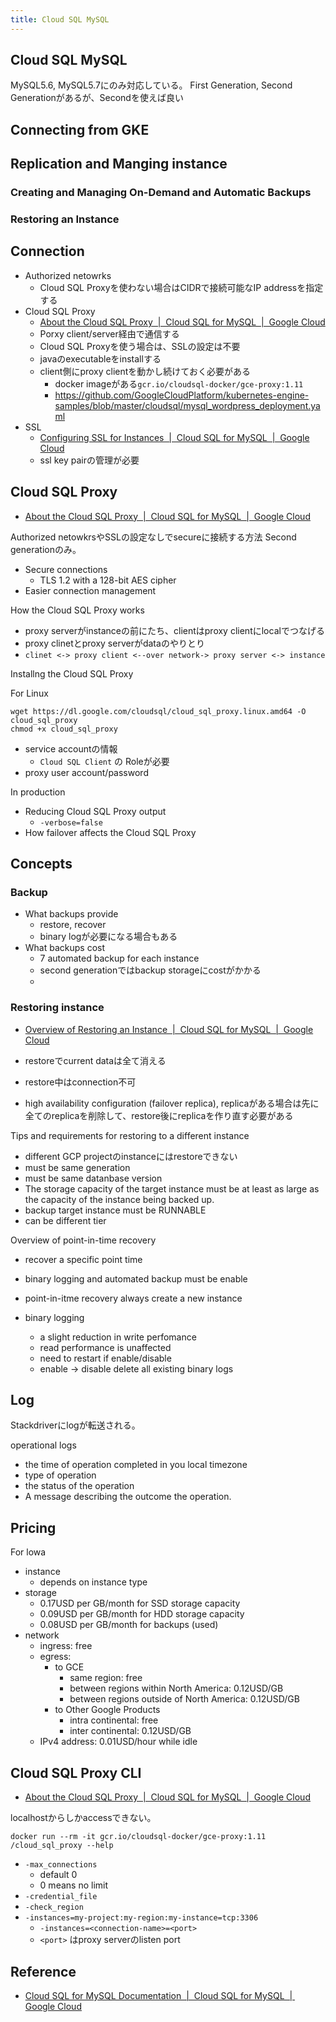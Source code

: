 ```yaml
---
title: Cloud SQL MySQL
---
```


## Cloud SQL MySQL
MySQL5.6, MySQL5.7にのみ対応している。
First Generation, Second Generationがあるが、Secondを使えば良い

## Connecting from GKE

## Replication and Manging instance

### Creating and Managing On-Demand and Automatic Backups

### Restoring an Instance

## Connection
* Authorized netowrks
    * Cloud SQL Proxyを使わない場合はCIDRで接続可能なIP addressを指定する
* Cloud SQL Proxy
    * [About the Cloud SQL Proxy  |  Cloud SQL for MySQL  |  Google Cloud](https://cloud.google.com/sql/docs/mysql/sql-proxy)
    * Porxy client/server経由で通信する
    * Cloud SQL Proxyを使う場合は、SSLの設定は不要
    * javaのexecutableをinstallする
    * client側にproxy clientを動かし続けておく必要がある
        * docker imageがある`gcr.io/cloudsql-docker/gce-proxy:1.11`
        * https://github.com/GoogleCloudPlatform/kubernetes-engine-samples/blob/master/cloudsql/mysql_wordpress_deployment.yaml
* SSL
    * [Configuring SSL for Instances  |  Cloud SQL for MySQL  |  Google Cloud](https://cloud.google.com/sql/docs/mysql/configure-ssl-instance)
    * ssl key pairの管理が必要

## Cloud SQL Proxy
* [About the Cloud SQL Proxy  |  Cloud SQL for MySQL  |  Google Cloud](https://cloud.google.com/sql/docs/mysql/sql-proxy)

Authorized netowkrsやSSLの設定なしでsecureに接続する方法
Second generationのみ。

* Secure connections
    * TLS 1.2 with a 128-bit AES cipher
* Easier connection management

How the Cloud SQL Proxy works

* proxy serverがinstanceの前にたち、clientはproxy clientにlocalでつなげる
* proxy clinetとproxy serverがdataのやりとり
* `clinet <-> proxy client <--over network-> proxy server <-> instance`

Installng the Cloud SQL Proxy

For Linux

```
wget https://dl.google.com/cloudsql/cloud_sql_proxy.linux.amd64 -O cloud_sql_proxy
chmod +x cloud_sql_proxy
```

* service accountの情報
    * `Cloud SQL Client` の Roleが必要
* proxy user account/password


In production

* Reducing Cloud SQL Proxy output
    * `-verbose=false`
* How failover affects the Cloud SQL Proxy


## Concepts

### Backup

* What backups provide
    * restore, recover
    * binary logが必要になる場合もある
* What backups cost
    * 7 automated backup for each instance
    * second generationではbackup storageにcostがかかる
    * 

### Restoring instance
* [Overview of Restoring an Instance  |  Cloud SQL for MySQL  |  Google Cloud](https://cloud.google.com/sql/docs/mysql/backup-recovery/restore#tips-restore)

* restoreでcurrent dataは全て消える
* restore中はconnection不可
* high availability configuration (failover replica), replicaがある場合は先に全てのreplicaを削除して、restore後にreplicaを作り直す必要がある

Tips and requirements for restoring to a different instance

* different GCP projectのinstanceにはrestoreできない
* must be same generation
* must be same datanbase version
* The storage capacity of the target instance must be at least as large as the capacity of the instance being backed up.
* backup target instance must be RUNNABLE
* can be different tier

Overview of point-in-time recovery

* recover a specific point time
* binary logging and automated backup must be enable
* point-in-itme recovery always create a new instance

* binary logging
    * a slight reduction in write perfomance
    * read performance is unaffected
    * need to restart if enable/disable
    * enable -> disable delete all existing binary logs

## Log
Stackdriverにlogが転送される。

operational logs

* the time of operation completed in you local timezone
* type of operation
* the status of the operation
* A message describing the outcome the operation.

## Pricing
For lowa

* instance
    * depends on instance type
* storage
    * 0.17USD per GB/month for SSD storage capacity
    * 0.09USD per GB/month for HDD storage capacity
    * 0.08USD per GB/month for backups (used)
* network
    * ingress: free
    * egress:
        * to GCE
            * same region: free
            * between regions within North America: 0.12USD/GB
            * between regions outside of North America: 0.12USD/GB
        * to Other Google Products
            * intra continental: free
            * inter continental: 0.12USD/GB
    * IPv4 address: 0.01USD/hour while idle

## Cloud SQL Proxy CLI
* [About the Cloud SQL Proxy  |  Cloud SQL for MySQL  |  Google Cloud](https://cloud.google.com/sql/docs/mysql/sql-proxy#flags)

localhostからしかaccessできない。

```
docker run --rm -it gcr.io/cloudsql-docker/gce-proxy:1.11 /cloud_sql_proxy --help
```

* `-max_connections`
    * default 0
    * 0 means no limit
* `-credential_file`
* `-check_region`
* `-instances=my-project:my-region:my-instance=tcp:3306`
    * `-instances=<connection-name>=<port>`
    * `<port>` はproxy serverのlisten port

## Reference
* [Cloud SQL for MySQL Documentation  |  Cloud SQL for MySQL  |  Google Cloud](https://cloud.google.com/sql/docs/mysql/)
